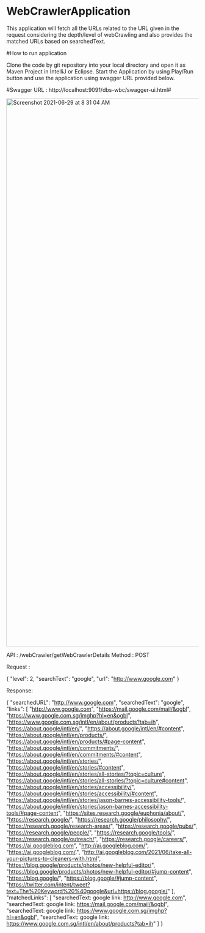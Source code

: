# WebCrawlerApplication
This application will fetch all the URLs related to the URL given in the request considering the depth/level of webCrawling and also provides the matched URLs based on searchedText.

#How to run application

Clone the code by git repository into your local directory and open it as Maven Project in IntelliJ or Eclipse.
Start the Application by using Play/Run button and use the application using swagger URL provided below.

#Swagger URL : http://localhost:9091/dbs-wbc/swagger-ui.html#

<img width="1432" alt="Screenshot 2021-06-29 at 8 31 04 AM" src="https://user-images.githubusercontent.com/59757975/123719562-74c96280-d8b4-11eb-8f27-d078c4a8f77a.png">



API : /webCrawler/getWebCrawlerDetails
Method : POST

Request :

{
  "level": 2,
  "searchText": "google",
  "url": "http://www.google.com"
}

Response:

{
  "searchedURL": "http://www.google.com",
  "searchedText": "google",
  "links": [
    "http://www.google.com",
    "https://mail.google.com/mail/&ogbl",
    "https://www.google.com.sg/imghp?hl=en&ogbl",
    "https://www.google.com.sg/intl/en/about/products?tab=ih",
    "https://about.google/intl/en/",
    "https://about.google/intl/en/#content",
    "https://about.google/intl/en/products/",
    "https://about.google/intl/en/products/#page-content",
    "https://about.google/intl/en/commitments/",
    "https://about.google/intl/en/commitments/#content",
    "https://about.google/intl/en/stories/",
    "https://about.google/intl/en/stories/#content",
    "https://about.google/intl/en/stories/all-stories/?topic=culture",
    "https://about.google/intl/en/stories/all-stories/?topic=culture#content",
    "https://about.google/intl/en/stories/accessibility/",
    "https://about.google/intl/en/stories/accessibility/#content",
    "https://about.google/intl/en/stories/jason-barnes-accessibility-tools/",
    "https://about.google/intl/en/stories/jason-barnes-accessibility-tools/#page-content",
    "https://sites.research.google/euphonia/about/",
    "https://research.google/",
    "https://research.google/philosophy/",
    "https://research.google/research-areas/",
    "https://research.google/pubs/",
    "https://research.google/people/",
    "https://research.google/tools/",
    "https://research.google/outreach/",
    "https://research.google/careers/",
    "https://ai.googleblog.com",
    "http://ai.googleblog.com/",
    "https://ai.googleblog.com/.",
    "http://ai.googleblog.com/2021/06/take-all-your-pictures-to-cleaners-with.html",
    "https://blog.google/products/photos/new-helpful-editor/",
    "https://blog.google/products/photos/new-helpful-editor/#jump-content",
    "https://blog.google/",
    "https://blog.google/#jump-content",
    "https://twitter.com/intent/tweet?text=The%20Keyword%20%40google&url=https://blog.google/"
  ],
  "matchedLinks": [
    "searchedText: google link: http://www.google.com",
    "searchedText: google link: https://mail.google.com/mail/&ogbl",
    "searchedText: google link: https://www.google.com.sg/imghp?hl=en&ogbl",
    "searchedText: google link: https://www.google.com.sg/intl/en/about/products?tab=ih"
  ]
}
